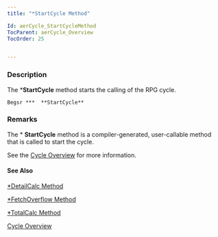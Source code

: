 ```yaml
---
title: "*StartCycle Method"

Id: aerCycle_StartCycleMethod
TocParent: aerCycle_Overview
TocOrder: 25


---
```


### Description
The ***StartCycle** method starts the calling of the RPG cycle. 

```
Begsr ***  **StartCycle** 
```

### Remarks

The * **StartCycle**  method is a compiler-generated,
                user-callable method that is called to start the cycle. 

See the [Cycle Overview](Overview.html) for more information.

#### See Also
[*DetailCalc Method](DetailCalcMethod.html)

[*FetchOverflow Method](FetchOverflowMethod.html)

[*TotalCalc Method](TotalCalcMethod.html)

[Cycle Overview](Overview.html) 
